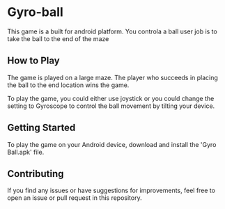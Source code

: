 # Gyro-ball
This game is a built for android platform. You controla a ball user job is to take the ball to the end of the maze

## How to Play
The game is played on a large maze. The player who succeeds in placing the ball to the end location wins the game.

To play the game, you could either use joystick or you could change the setting to Gyroscope to control the ball movement by tilting your device.

## Getting Started
To play the game on your Android device, download and install the 'Gyro Ball.apk' file.

## Contributing
If you find any issues or have suggestions for improvements, feel free to open an issue or pull request in this repository.
